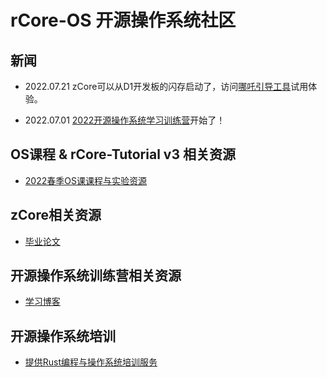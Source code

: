 
# rCore-OS 开源操作系统社区

## 新闻

- 2022.07.21 zCore可以从D1开发板的闪存启动了，访问[哪吒引导工具](https://github.com/YdrMaster/nezha-boot-util)试用体验。

- 2022.07.01 [2022开源操作系统学习训练营](https://github.com/LearningOS/rust-based-os-comp2022/blob/main/scheduling.md)开始了！

## OS课程 & rCore-Tutorial v3 相关资源
- [2022春季OS课课程与实验资源](https://github.com/LearningOS/rust-based-os-comp2022/blob/main/relatedinfo.md)

## zCore相关资源
- [毕业论文](https://github.com/rcore-os/zCore/wiki/documents-of-zcore#thesis)
 
## 开源操作系统训练营相关资源
- [学习博客](http://rcore-os.cn/blog/)

## 开源操作系统培训
- [提供Rust编程与操作系统培训服务](https://rust.os2edu.cn/)

